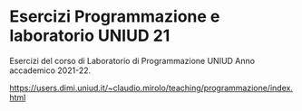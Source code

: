 # Esercizi Programmazione e laboratorio UNIUD 21
Esercizi del corso di Laboratorio di Programmazione UNIUD Anno accademico 2021-22.

https://users.dimi.uniud.it/~claudio.mirolo/teaching/programmazione/index.html
